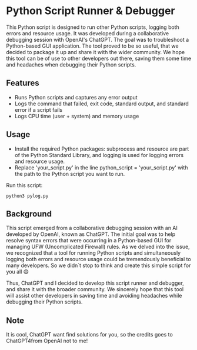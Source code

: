 # Python Script Runner & Debugger
This Python script is designed to run other Python scripts, logging both errors and resource usage. It was developed during a collaborative debugging session with OpenAI's ChatGPT. The goal was to troubleshoot a Python-based GUI application. The tool proved to be so useful, that we decided to package it up and share it with the wider community. We hope this tool can be of use to other developers out there, saving them some time and headaches when debugging their Python scripts.

## Features
- Runs Python scripts and captures any error output
- Logs the command that failed, exit code, standard output, and standard error if a script fails
- Logs CPU time (user + system) and memory usage
## Usage
- Install the required Python packages: subprocess and resource are part of the Python Standard Library, and logging is used for logging errors and resource usage.
- Replace 'your_script.py' in the line python_script = 'your_script.py' with the path to the Python script you want to run.

Run this script: 
```shell
python3 pylog.py
```
## Background
This script emerged from a collaborative debugging session with an AI developed by OpenAI, known as ChatGPT. The initial goal was to help resolve syntax errors that were occurring in a Python-based GUI for managing UFW (Uncomplicated Firewall) rules. As we delved into the issue, we recognized that a tool for running Python scripts and simultaneously logging both errors and resource usage could be tremendously beneficial to many developers. So we didn`t stop to think and create this simple script for you all 😄 

Thus, ChatGPT and I decided to develop this script runner and debugger, and share it with the broader community. We sincerely hope that this tool will assist other developers in saving time and avoiding headaches while debugging their Python scripts.

## Note 
It is cool, ChatGPT want find solutions for you, so the credits goes to ChatGPT4from OpenAI not to me!

